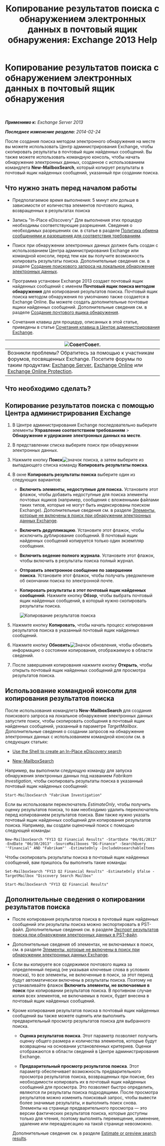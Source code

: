 ﻿---
title: 'Копирование результатов поиска с обнаружением электронных данных в почтовый ящик обнаружения: Exchange 2013 Help'
TOCTitle: Копирование результатов поиска с обнаружением электронных данных в почтовый ящик обнаружения
ms:assetid: bff2ce89-9e6f-494a-bd6a-2f2011507845
ms:mtpsurl: https://technet.microsoft.com/ru-ru/library/Dn624163(v=EXCHG.150)
ms:contentKeyID: 61183380
ms.date: 04/30/2018
mtps_version: v=EXCHG.150
ms.translationtype: HT
---

# Копирование результатов поиска с обнаружением электронных данных в почтовый ящик обнаружения

 

_**Применимо к:** Exchange Server 2013_

_**Последнее изменение раздела:** 2014-02-24_

После создания поиска методом электронного обнаружения на месте вы можете использовать Центр администрирования Exchange, чтобы скопировать результаты в почтовый ящик найденных сообщений. Вы также можете использовать командную консоль, чтобы начать обнаружение электронных данных, созданное с использованием командлета **New-MailboxSearch**, который копирует результаты в почтовый ящик найденных сообщений, указанный при создании поиска.

## Что нужно знать перед началом работы

  - Предполагаемое время выполнения: 5 минут или дольше в зависимости от количества элементов почтового ящика, возвращенных в результатах поиска

  - Запись "In-Place eDiscovery" Для выполнения этих процедур необходимы соответствующие разрешения. Сведения о необходимых разрешениях см. в статье в разделе [Политика обмена сообщениями и разрешения для соответствия требованиям](messaging-policy-and-compliance-permissions-exchange-2013-help.md).

  - Поиск при обнаружении электронных данных должен быть создан с использованием Центра администрирования Exchange или командной консоли, перед тем как вы получите возможность копировать результаты поиска. Дополнительные сведения см. в разделе [Создание поискового запроса на локальное обнаружение электронных данных](create-an-in-place-ediscovery-search-exchange-2013-help.md).

  - Программа установки Exchange 2013 создает почтовый ящик найденных сообщений с именем **Почтовый ящик поиска методом обнаружения** для копирования результатов поиска. Почтовый ящик поиска методом обнаружения по умолчанию также создается в Exchange Online. Вы можете создать дополнительные почтовые ящики найденных сообщений. Дополнительные сведения см. в разделе [Создание почтового ящика обнаружения](create-a-discovery-mailbox-exchange-2013-help.md).

  - Сочетания клавиш для процедур, описанных в этой статье, приведены в статье [Сочетания клавиш в Центре администрирования Exchange](keyboard-shortcuts-in-the-exchange-admin-center-exchange-online-protection-help.md).

<table>
<thead>
<tr class="header">
<th><img src="images/Bb124558.tip(EXCHG.150).gif" title="Совет" alt="Совет" />Совет.</th>
</tr>
</thead>
<tbody>
<tr class="odd">
<td>Возникли проблемы? Обратитесь за помощью к участникам форумов, посвященных Exchange. Посетите форумы по таким продуктам: <a href="https://go.microsoft.com/fwlink/p/?linkid=60612">Exchange Server</a>, <a href="https://go.microsoft.com/fwlink/p/?linkid=267542">Exchange Online</a> или <a href="https://go.microsoft.com/fwlink/p/?linkid=285351">Exchange Online Protection</a>.</td>
</tr>
</tbody>
</table>


## Что необходимо сделать?

## Копирование результатов поиска с помощью Центра администрирования Exchange

1.  В Центре администрирования Exchange последовательно выберите элементы **Управление соответствием требованиям** \> **Обнаружение и удержание электронных данных на месте**.

2.  В представлении списка выберите поиск при обнаружении электронных данных.

3.  Нажмите кнопку **Поиск**![значок поиска](images/Dn750895.773574d0-9b92-4cab-9f6b-81532c7418b9(EXCHG.150).gif "значок поиска"), а затем выберите из выпадающего списка команду **Копировать результаты поиска**.

4.  В окне **Копировать результаты поиска** выберите один из следующих вариантов:
    
      - **Включить элементы, недоступные для поиска.** Установите этот флажок, чтобы добавить недоступные для поиска элементы почтовых ящиков (например, сообщения с вложенными файлами таких типов, которые не могут быть индексированы поиском Exchange). Дополнительные сведения см. в разделе [Элементы, которые не включены в поиск при обнаружении электронных данных Exchange](unsearchable-items-in-exchange-ediscovery-exchange-2013-help.md).
    
      - **Включить дедупликацию**. Установите этот флажок, чтобы исключить дублирование сообщений. В почтовый ящик найденных сообщений копируется только один экземпляр сообщения.
    
      - **Включить ведение полного журнала**. Установите этот флажок, чтобы включить в результаты поиска полный журнал.
    
      - **Отправить электронное сообщение по завершении поиска**. Установите этот флажок, чтобы получать уведомление об окончании поиска по электронной почте.
    
      - **Копировать результаты в этот почтовый ящик найденных сообщений**. Нажмите кнопку **Обзор**, чтобы выбрать почтовый ящик найденных сообщений, в который нужно скопировать результаты поиска.
        
        ![Копирование результатов поиска](images/Dn624163.875e25ed-8308-408c-92c4-8c76fc9d9bfc(EXCHG.150).gif "Копирование результатов поиска")  

5.  Нажмите кнопку **Копировать**, чтобы начать процесс копирования результатов поиска в указанный почтовый ящик найденных сообщений.

6.  Нажмите кнопку **Обновить**![Значок обновления](images/Dd353189.85f271ca-32a4-426c-842a-d2172567099d(EXCHG.150).gif "Значок обновления"), чтобы обновить информацию о состоянии копирования, отображаемую в области сведений.

7.  После завершения копирования нажмите кнопку **Открыть**, чтобы открыть почтовый ящик найденных сообщений для просмотра результатов поиска.

## Использование командной консоли для копирования результатов поиска

После использования командлета **New-MailboxSearch** для создания поискового запроса на локальное обнаружение электронных данных запустите поиск, чтобы скопировать сообщения в почтовый ящик найденных сообщений, указанный в параметре *TargetMailbox*. Дополнительные сведения о создании запросов на обнаружение электронных данных с использованием командной консоли см. в следующих статьях:

  - [Use the Shell to create an In-Place eDiscovery search](create-an-in-place-ediscovery-search-exchange-2013-help.md)

  - [New-MailboxSearch](https://technet.microsoft.com/ru-ru/library/dd298064\(v=exchg.150\))

Например, вы выполнили следующую команду для запуска обнаружения электронных данных под названием *Fabrikam Investigation*, чтобы скопировать результаты поиска в указанный почтовый ящик найденных сообщений:

    Start-MailboxSearch "Fabrikam Investigation"

Если вы использовали переключатель *EstimateOnly*, чтобы получить оценку результатов поиска, то вам необходимо удалить переключатель перед копированием результатов поиска. Вам также нужно указать почтовый ящик найденных сообщений для копирования результатов поиска. Например, вы создали оценочный поиск с помощью следующей команды:

    New-MailboxSearch "FY13 Q2 Financial Results" -StartDate "04/01/2013" -EndDate "06/30/2013" -SourceMailboxes "DG-Finance" -SearchQuery '"Financial" AND "Fabrikam"' -EstimateOnly -IncludeUnsearchableItems

Чтобы скопировать результаты поиска в почтовый ящик найденных сообщений, вам пришлось бы выполнить такие команды:

    Set-MailboxSearch "FY13 Q2 Financial Results" -EstimateOnly $false -TargetMailbox "Discovery Search Mailbox"

    Start-MailboxSearch "FY13 Q2 Financial Results"

## Дополнительные сведения о копировании результатов поиска

  - После копирования результатов поиска в почтовый ящик найденных сообщений эти результаты поиска можно экспортировать в PST-файл. Дополнительные сведения см. в разделе [Экспорт результатов поиска при обнаружении электронных данных в PST-файл](export-ediscovery-search-results-to-a-pst-file-exchange-2013-help.md).

  - Дополнительные сведения об элементах, не включаемых в поиск, см. в разделе [Элементы, которые не включены в поиск при обнаружении электронных данных Exchange](unsearchable-items-in-exchange-ediscovery-exchange-2013-help.md).

  - Если вы копируете все содержимое почтового ящика за определенный период (не указывая ключевые слова в условиях поиска), то все элементы, не включенные в поиск, за этот период будут автоматически включены в результаты поиска. Поэтому не устанавливайте флажок **Включить элементы, не включаемые в поиск** при копировании результатов поиска. В противном случае копия всех элементов, не включаемых в поиск, будет внесена в почтовый ящик найденных сообщений.

  - Кроме копирования результатов поиска в почтовый ящик найденных сообщений вы также можете оценить или выполнить предварительный просмотр результатов поиска для выбранного поиска.
    
      - **Оценка результатов поиска**. Этот параметр позволяет получить оценку общего размера и количества элементов, которые будут возвращены на основании установленных критериев. Оценки отображаются в области сведений в Центре администрирования Exchange.
    
      - **Предварительный просмотр результатов поиска**. Этот параметр обеспечивает возможность предварительного просмотра результатов поиска, возвращенных при поиске, без необходимости копировать их в почтовый ящик найденных сообщений для просмотра. Это позволяет быстро определить, являются ли результаты поиска подходящими. После просмотра результатов можно изменить поисковый запрос, чтобы вывести более значимые результаты, и выполнить поиск снова. Элементы на странице предварительного просмотра — это версии фактических результатов поиска, которые доступны только для чтения, поэтому выполнять перемещение, изменение, удаление или переадресацию на такой странице невозможно.
    
    Дополнительные сведения см. в разделе [Estimate or preview search results](create-an-in-place-ediscovery-search-exchange-2013-help.md).

